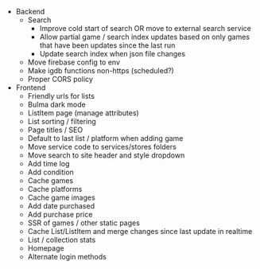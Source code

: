- Backend
  - Search
    - Improve cold start of search OR move to external search service
    - Allow partial game / search index updates based on only games that have been updates since the last run
    - Update search index when json file changes
  - Move firebase config to env
  - Make igdb functions non-https (scheduled?)
  - Proper CORS policy
- Frontend
  - Friendly urls for lists
  - Bulma dark mode
  - ListItem page (manage attributes)
  - List sorting / filtering
  - Page titles / SEO
  - Default to last list / platform when adding game
  - Move service code to services/stores folders
  - Move search to site header and style dropdown
  - Add time log
  - Add condition
  - Cache games
  - Cache platforms
  - Cache game images
  - Add date purchased
  - Add purchase price
  - SSR of games / other static pages
  - Cache List/ListItem and merge changes since last update in realtime
  - List / collection stats
  - Homepage
  - Alternate login methods
